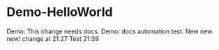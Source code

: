# Demo-HelloWorld
Demo: This change needs docs.
Demo: docs automation test.
New new new!
change at 21:27
Test 21:39

